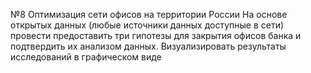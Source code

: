 №8 Оптимизация сети офисов на территории России
На основе открытых данных (любые источники данных доступные в сети) провести предоставить три гипотезы
для закрытия офисов банка и подтвердить их анализом данных. Визуализировать результаты исследований
в графическом виде